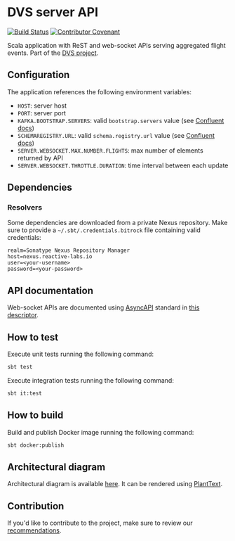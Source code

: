# DVS server API

[![Build Status](https://iproject-jenkins.reactive-labs.io/buildStatus/icon?job=kafka-dvs-api%2Fmaster)](https://iproject-jenkins.reactive-labs.io/job/kafka-dvs-api/job/master/)
[![Contributor Covenant](https://img.shields.io/badge/Contributor%20Covenant-v2.0%20adopted-ff69b4.svg)](CODE_OF_CONDUCT.md)

Scala application with ReST and web-socket APIs serving aggregated flight events. Part of the [DVS project](https://github.com/search?q=topic%3Advs+org%3Abitrockteam&type=Repositories).

## Configuration

The application references the following environment variables:

- `HOST`: server host
- `PORT`: server port
- `KAFKA.BOOTSTRAP.SERVERS`: valid `bootstrap.servers` value (see [Confluent docs](https://docs.confluent.io/current/clients/consumer.html#configuration))
- `SCHEMAREGISTRY.URL`: valid `schema.registry.url` value (see [Confluent docs](https://docs.confluent.io/current/schema-registry/docs/schema_registry_tutorial.html#java-consumers))
- `SERVER.WEBSOCKET.MAX.NUMBER.FLIGHTS`: max number of elements returned by API
- `SERVER.WEBSOCKET.THROTTLE.DURATION`: time interval between each update

## Dependencies

### Resolvers

Some dependencies are downloaded from a private Nexus repository. Make sure to provide a `~/.sbt/.credentials.bitrock` file containing valid credentials:

```properties
realm=Sonatype Nexus Repository Manager
host=nexus.reactive-labs.io
user=<your-username>
password=<your-password>
```

## API documentation

Web-socket APIs are documented using [AsyncAPI](https://www.asyncapi.com) standard in [this descriptor](src/main/resources/asyncapi.yaml).

## How to test

Execute unit tests running the following command:

```sh
sbt test
```

Execute integration tests running the following command:

```sh
sbt it:test
```

## How to build

Build and publish Docker image running the following command:

```sh
sbt docker:publish
```

## Architectural diagram

Architectural diagram is available [here](docs/diagram.puml). It can be rendered using [PlantText](https://www.planttext.com).

## Contribution

If you'd like to contribute to the project, make sure to review our [recommendations](CONTRIBUTING.md).
